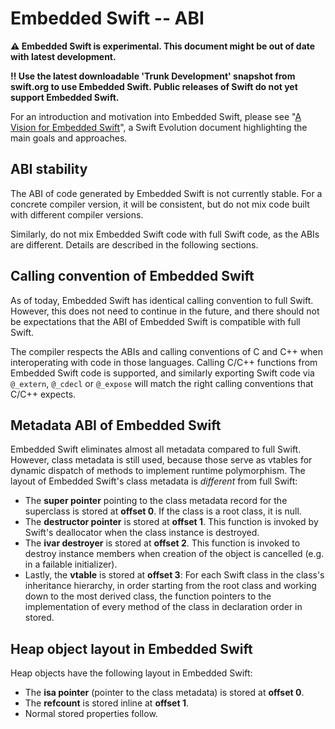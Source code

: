 # Embedded Swift -- ABI

**⚠️ Embedded Swift is experimental. This document might be out of date with latest development.**

**‼️ Use the latest downloadable 'Trunk Development' snapshot from swift.org to use Embedded Swift. Public releases of Swift do not yet support Embedded Swift.**

For an introduction and motivation into Embedded Swift, please see "[A Vision for Embedded Swift](https://github.com/apple/swift-evolution/blob/main/visions/embedded-swift.md)", a Swift Evolution document highlighting the main goals and approaches.

## ABI stability

The ABI of code generated by Embedded Swift is not currently stable. For a concrete compiler version, it will be consistent, but do not mix code built with different compiler versions.

Similarly, do not mix Embedded Swift code with full Swift code, as the ABIs are different. Details are described in the following sections.

## Calling convention of Embedded Swift

As of today, Embedded Swift has identical calling convention to full Swift. However, this does not need to continue in the future, and there should not be expectations that the ABI of Embedded Swift is compatible with full Swift.

The compiler respects the ABIs and calling conventions of C and C++ when interoperating with code in those languages. Calling C/C++ functions from Embedded Swift code is supported, and similarly exporting Swift code via `@_extern`, `@_cdecl` or `@_expose` will match the right calling conventions that C/C++ expects.

## Metadata ABI of Embedded Swift

Embedded Swift eliminates almost all metadata compared to full Swift. However, class metadata is still used, because those serve as vtables for dynamic dispatch of methods to implement runtime polymorphism. The layout of Embedded Swift's class metadata is *different* from full Swift:

- The **super pointer** pointing to the class metadata record for the superclass is stored at **offset 0**. If the class is a root class, it is null.
- The **destructor pointer** is stored at **offset 1**. This function is invoked by Swift's deallocator when the class instance is destroyed.
- The **ivar destroyer** is stored at **offset 2**. This function is invoked to destroy instance members when creation of the object is cancelled (e.g. in a failable initializer).
- Lastly, the **vtable** is stored at **offset 3**: For each Swift class in the class's inheritance hierarchy, in order starting
  from the root class and working down to the most derived class, the function pointers to the implementation of every method of the class in declaration order in stored.

## Heap object layout in Embedded Swift

Heap objects have the following layout in Embedded Swift:

- The **isa pointer** (pointer to the class metadata) is stored at **offset 0**.
- The **refcount** is stored inline at **offset 1**.
- Normal stored properties follow.

